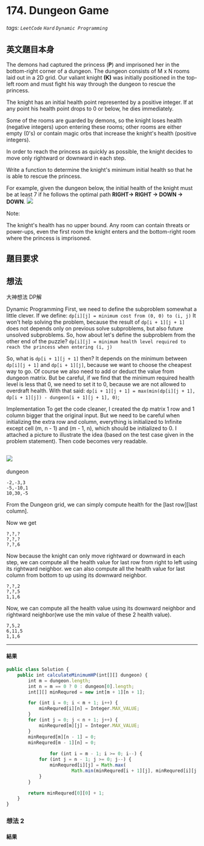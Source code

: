 # 174. Dungeon Game
###### tags: `LeetCode` `Hard` `Dynamic Programming`

## 英文題目本身
The demons had captured the princess (**P**) and imprisoned her in the bottom-right corner of a dungeon. The dungeon consists of M x N rooms laid out in a 2D grid. Our valiant knight **(K)** was initially positioned in the top-left room and must fight his way through the dungeon to rescue the princess.

The knight has an initial health point represented by a positive integer. If at any point his health point drops to 0 or below, he dies immediately.

Some of the rooms are guarded by demons, so the knight loses health (negative integers) upon entering these rooms; other rooms are either empty (0's) or contain magic orbs that increase the knight's health (positive integers).

In order to reach the princess as quickly as possible, the knight decides to move only rightward or downward in each step.

 

Write a function to determine the knight's minimum initial health so that he is able to rescue the princess.

For example, given the dungeon below, the initial health of the knight must be at least 7 if he follows the optimal path **RIGHT-> RIGHT -> DOWN -> DOWN**.
![](https://i.imgur.com/hDam8Az.png)

 

Note:

The knight's health has no upper bound.
Any room can contain threats or power-ups, even the first room the knight enters and the bottom-right room where the princess is imprisoned.
## 題目要求

## 想法
大神想法 DP解

Dynamic Programming
First, we need to define the subproblem somewhat a little clever. If we define:
`dp[i][j] = minimum cost from (0, 0) to (i, j)`
It won't help solving the problem, because the result of `dp[i + 1][j + 1]` does not depends only on previous solve subproblems, but also future unsolved subproblems. So, how about let's define the subproblem from the other end of the puzzle?
`dp[i][j] = minimum health level required to reach the princess when entering (i, j)`

So, what is `dp[i + 1][j + 1]` then? It depends on the minimum between `dp[i][j + 1]` and `dp[i + 1][j]`, because we want to choose the cheapest way to go. Of course we also need to add or deduct the value from dungeon matrix. But be careful, if we find that the minimum required health level is less that 0, we need to set it to 0, because we are not allowed to overdraft health. With that said:
`dp[i + 1][j + 1] = max(min(dp[i][j + 1], dp[i + 1][j]) - dungeon[i + 1][j + 1], 0)`;

Implementation
To get the code cleaner, I created the dp matrix 1 row and 1 column bigger that the original input. But we need to be careful when initializing the extra row and column, everything is initialized to Infinite except cell (m, n - 1) and (m - 1, n), which should be initialized to 0.
I attached a picture to illustrate the idea (based on the test case given in the problem statement). Then code becomes very readable.

![](https://i.imgur.com/RzoVkIO.png)
---
dungeon

```
-2,-3,3
-5,-10,1
10,30,-5
```
From the Dungeon grid, we can simply compute health for the [last row][last column].

Now we get

```
?,?,?
?,?,?
?,?,6
```
Now because the knight can only move rightward or downward in each step, we can compute all the health value for last row from right to left using its rightward neighbor. we can also compute all the health value for last column from bottom to up using its downward neighbor.

```
?,?,2
?,?,5
1,1,6
```
Now, we can compute all the health value using its downward neighbor and rightward neighbor(we use the min value of these 2 health value).

```
7,5,2
6,11,5
1,1,6
```
---
#### 結果
```javascript
public class Solution {
    public int calculateMinimumHP(int[][] dungeon) {
		int m = dungeon.length;
		int n = m == 0 ? 0 : dungeon[0].length;
		int[][] minRequred = new int[m + 1][n + 1];

		for (int i = 0; i < m + 1; i++) {
			minRequred[i][n] = Integer.MAX_VALUE;
		}
		for (int j = 0; j < n + 1; j++) {
			minRequred[m][j] = Integer.MAX_VALUE;
		}
		minRequred[m][n - 1] = 0;
		minRequred[m - 1][n] = 0;
		
                for (int i = m - 1; i >= 0; i--) {
			for (int j = n - 1; j >= 0; j--) {
				minRequred[i][j] = Math.max(
						Math.min(minRequred[i + 1][j], minRequred[i][j + 1]) - dungeon[i][j], 0);
			}
		}

		return minRequred[0][0] + 1;
    }
}
```

### 想法 2
#### 結果
```javascript
```